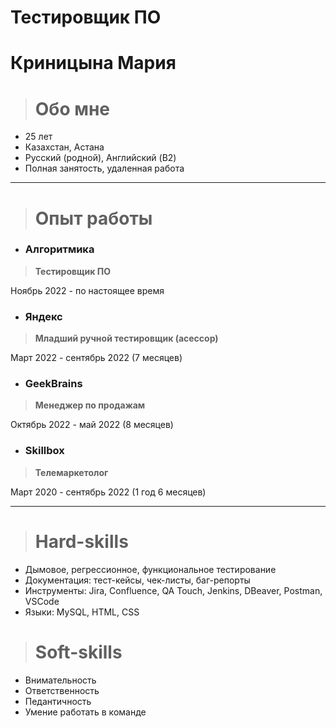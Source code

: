 # Тестировщик ПО 
# Криницына Мария

># Обо мне

+ 25 лет
+ Казахстан, Астана
+ Русский (родной), Английский (B2)
+ Полная занятость, удаленная работа
---

># Опыт работы

- ### Алгоритмика  
> **Тестировщик ПО**

Ноябрь 2022 - по настоящее время

- ### Яндекс 
> **Младший ручной тестировщик (асессор)**

Март 2022 - сентябрь 2022 (7 месяцев)

- ### GeekBrains 
> **Менеджер по продажам**

Октябрь 2022 - май 2022 (8 месяцев)

- ### Skillbox 
> **Телемаркетолог**

Март 2020 - сентябрь 2022 (1 год 6 месяцев)

---

># Hard-skills

+ Дымовое, регрессионное, функциональное тестирование
+ Документация: тест-кейсы, чек-листы, баг-репорты
+ Инструменты: Jira, Confluence, QA Touch, Jenkins, DBeaver, Postman, VSCode
+ Языки: MySQL, HTML, CSS

># Soft-skills

+ Внимательность
+ Ответственность
+ Педантичность
+ Умение работать в команде
